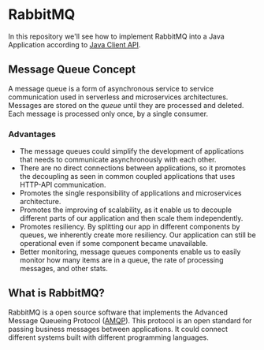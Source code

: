 # RabbitMQ

In this repository we'll see how to implement RabbitMQ into a Java Application
according to [Java Client API](https://www.rabbitmq.com/api-guide.html).

## Message Queue Concept

A message queue is a form of asynchronous service to service communication used
in serverless and microservices architectures. Messages are stored on the *queue*
until they are processed and deleted. Each message is processed only once, by
a single consumer.

### Advantages
- The message queues could simplify the development of applications that
needs to communicate asynchronously with each other. 
- There are no direct connections between applications, so it promotes 
the decoupling as seen in common coupled applications that uses HTTP-API 
communication.
- Promotes the single responsibility of applications and microservices 
architecture.
- Promotes the improving of scalability, as it enable us to decouple 
different parts of our application and then scale them independently.
- Promotes resiliency. By splitting our app in different components by queues, 
we inherently create more resiliency. Our application can still be operational 
even if some component became unavailable.
- Better monitoring, message queues components enable us to easily monitor 
how many items are in a queue, the rate of processing messages, 
and other stats.

## What is RabbitMQ?

RabbitMQ is a open source software that implements the Advanced Message Queueing
Protocol ([AMQP](https://www.amqp.org)). This protocol is an open standard
for passing business messages between applications. It could connect different
systems built with different programming languages.
